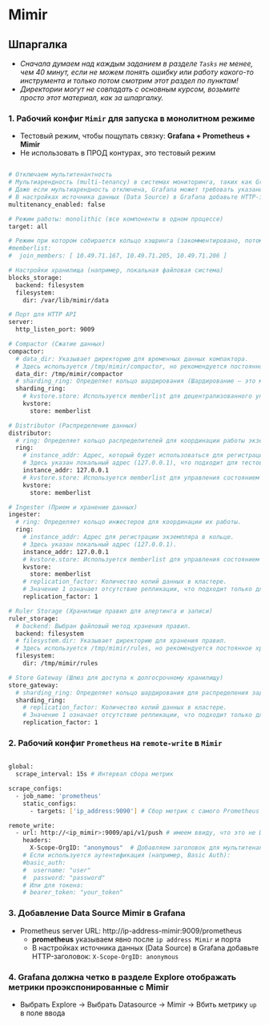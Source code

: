 # Mimir

## Шпаргалка
- _Сначала думаем над каждым заданием в разделе `Tasks` не менее, чем 40 минут, если не можем понять ошибку или работу какого-то инструмента и только потом смотрим этот раздел по пунктам!_
- _Директории могут не совпадать с основным курсом, возьмите просто этот материал, как за шпаргалку._

### 1. Рабочий конфиг `Mimir` для запуска в монолитном режиме

- Тестовый режим, чтобы пощупать связку: **Grafana + Prometheus + Mimir**
- Не использовать в ПРОД контурах, это тестовый режим

```bash

# Отключаем мультитенантность
# Мультиарендность (multi-tenancy) в системах мониторинга, таких как Grafana Mimir, предназначена для разделения данных между различными пользователями, организациями или командами
# Даже если мультиарендность отключена, Grafana может требовать указания tenant ID
# В настройках источника данных (Data Source) в Grafana добавьте HTTP-заголовок: X-Scope-OrgID: anonymous
multitenancy_enabled: false

# Режим работы: monolithic (все компоненты в одном процессе)
target: all

# Режим при котором собирается кольцо хэшринга (закомментировано, потому что нас интересует один экземпляр Mimir)
#memberlist:
#  join_members: [ 10.49.71.167, 10.49.71.205, 10.49.71.206 ]

# Настройки хранилища (например, локальная файловая система)
blocks_storage:
  backend: filesystem
  filesystem:
    dir: /var/lib/mimir/data

# Порт для HTTP API
server:
  http_listen_port: 9009

# Compactor (Сжатие данных)
compactor:
  # data_dir: Указывает директорию для временных данных компактора. 
  # Здесь используется /tmp/mimir/compactor, но рекомендуется постоянное хранилище.
  data_dir: /tmp/mimir/compactor
  # sharding_ring: Определяет кольцо шардирования (Шардирование — это метод разделения данных на части (шарды) и их распределения по разным серверам или узлам для уменьшения нагрузки и повышения производительности) для распределения задач между экземплярами компактора.
  sharding_ring:
    # kvstore.store: Используется memberlist для децентрализованного управления состоянием кольца.
    kvstore:
      store: memberlist

# Distributor (Распределение данных)
distributor:
  # ring: Определяет кольцо распределителей для координации работы экземпляров.
  ring:
    # instance_addr: Адрес, который будет использоваться для регистрации экземпляра в кольце.
    # Здесь указан локальный адрес (127.0.0.1), что подходит для тестовой среды.
    instance_addr: 127.0.0.1
    # kvstore.store: Используется memberlist для управления состоянием кольца.
    kvstore:
      store: memberlist

# Ingester (Прием и хранение данных)
ingester:
  # ring: Определяет кольцо инжестеров для координации их работы.
  ring:
    # instance_addr: Адрес для регистрации экземпляра в кольце.
    # Здесь указан локальный адрес (127.0.0.1).
    instance_addr: 127.0.0.1
    # kvstore.store: Используется memberlist для управления состоянием кольца.
    kvstore:
      store: memberlist
    # replication_factor: Количество копий данных в кластере. 
    # Значение 1 означает отсутствие репликации, что подходит только для тестов.
    replication_factor: 1

# Ruler Storage (Хранилище правил для алертинга и записи)
ruler_storage:
  # backend: Выбран файловый метод хранения правил.
  backend: filesystem
  # filesystem.dir: Указывает директорию для хранения правил. 
  # Здесь используется /tmp/mimir/rules, но рекомендуется постоянное хранилище.
  filesystem:
    dir: /tmp/mimir/rules

# Store Gateway (Шлюз для доступа к долгосрочному хранилищу)
store_gateway:
  # sharding_ring: Определяет кольцо шардирования для распределения задач между экземплярами шлюза.
  sharding_ring:
    # replication_factor: Количество копий данных в кластере.
    # Значение 1 означает отсутствие репликации, что подходит только для тестов.
    replication_factor: 1

```

### 2. Рабочий конфиг `Prometheus` на `remote-write` в `Mimir`

```bash

global:
  scrape_interval: 15s # Интервал сбора метрик

scrape_configs:
  - job_name: 'prometheus'
    static_configs:
      - targets: ['ip_address:9090'] # Сбор метрик с самого Prometheus

remote_write:
  - url: http://<ip_mimir>:9009/api/v1/push # имеем ввиду, что это не Data Source для Grafana, это адрес Mimir на который Prometheus пушит метрики
    headers:
      X-Scope-OrgID: "anonymous"  # Добавляем заголовок для мультитенантности
    # Если используется аутентификация (например, Basic Auth):
    #basic_auth:
    #  username: "user"
    #  password: "password"
    # Или для токена:
    # bearer_token: "your_token"

```

### 3. Добавление Data Source Mimir в Grafana
- Prometheus server URL: http://ip-address-mimir:9009/prometheus
  - **prometheus** указываем явно после `ip address Mimir` и порта
  - В настройках источника данных (Data Source) в Grafana добавьте HTTP-заголовок: `X-Scope-OrgID: anonymous`

### 4. Grafana должна четко в разделе Explore отображать метрики проэкспонированные с Mimir
- Выбрать Explore → Выбрать Datasource → Mimir → Вбить метрику `up` в поле ввода
